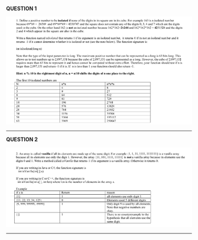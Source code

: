 <b>QUESTION 1</b> <br>

 ![Question 1](images/isolated.png)

----------------------------------------------------------------------------------------------
<b>QUESTION 2</b> <br>

![Question 2](images/vanilla.png)


-----------------------------------------------------------------------------------------------